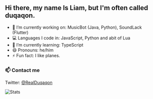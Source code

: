 ## Hi there, my name Is Liam, but I'm often called duqaqon.

- 🔭 I’m currently working on: MusicBot (Java, Python), SoundLack (Flutter)
- 💻 Languages I code in: JavaScript, Python and abit of Lua
- 🌱 I’m currently learning: TypeScript
- 😄 Pronouns: he/him
- ⚡ Fun fact: I like planes.

### 📫 Contact me

Twitter: [@RealDuqaqon](https://twitter.com/RealDuqaqon)

![Stats](https://github-readme-stats.vercel.app/api?username=duqaqon&show_icons=true&hide_border=true)

